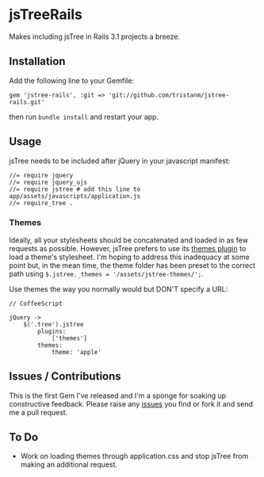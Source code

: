# jsTreeRails

Makes including jsTree in Rails 3.1 projects a breeze.

## Installation

Add the following line to your Gemfile:

    gem 'jstree-rails', :git => 'git://github.com/tristanm/jstree-rails.git'

then run `bundle install` and restart your app.

## Usage

jsTree needs to be included after jQuery in your javascript manifest:

    //= require jquery
    //= require jquery_ujs
    //= require jstree # add this line to app/assets/javascripts/application.js
    //= require_tree .

### Themes

Ideally, all your stylesheets should be concatenated and loaded in as few requests as possible. However, jsTree prefers to use its [themes plugin](http://www.jstree.com/documentation/themes) to load a theme's stylesheet. I'm hoping to address this inadequacy at some point but, in the mean time, the theme folder has been preset to the correct path using `$.jstree._themes = '/assets/jstree-themes/';`.

Use themes the way you normally would but DON'T specify a URL:

    // CoffeeScript
    
    jQuery ->
        $('.tree').jstree
            plugins:
                ['themes']
            themes:
                theme: 'apple'

## Issues / Contributions

This is the first Gem I've released and I'm a sponge for soaking up constructive feedback. Please raise any [issues](https://github.com/tristanm/jstree-rails/issues) you find or fork it and send me a pull request.

## To Do

* Work on loading themes through application.css and stop jsTree from making an additional request.
